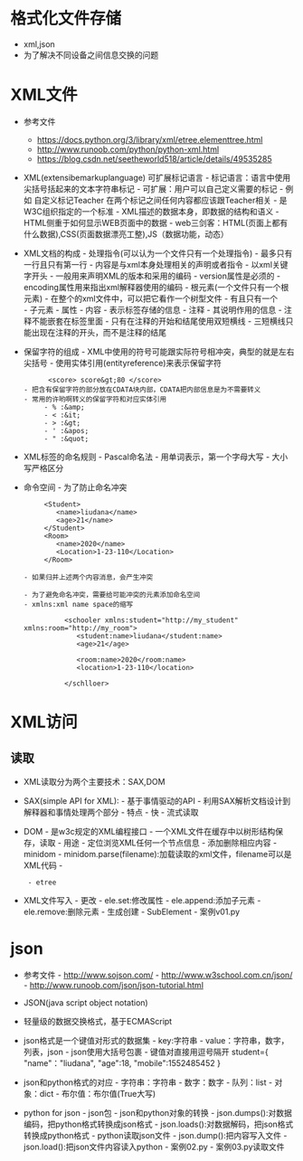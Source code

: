 # 格式化文件存储
- xml,json
- 为了解决不同设备之间信息交换的问题

# XML文件
- 参考文件
    - https://docs.python.org/3/library/xml/etree.elementtree.html
    - http://www.runoob.com/python/python-xml.html
    - https://blog.csdn.net/seetheworld518/article/details/49535285
    
- XML(extensibemarkuplanguage)  可扩展标记语言
      - 标记语言：语言中使用尖括号括起来的文本字符串标记
      - 可扩展：用户可以自己定义需要的标记
      - 例如
            <Teacher>
            自定义标记Teacher
            在两个标记之间任何内容都应该跟Teacher相关
            </Teacher>
      - 是W3C组织指定的一个标准
      - XML描述的数据本身，即数据的结构和语义
      - HTML侧重于如何显示WEB页面中的数据
      - web三剑客：HTML(页面上都有什么数据),CSS(页面数据漂亮工整),JS（数据功能，动态）

- XML文档的构成
      - 处理指令(可以认为一个文件只有一个处理指令)
          - 最多只有一行且只有第一行
          - 内容是与xml本身处理相关的声明或者指令
          - 以xml关键字开头
          - 一般用来声明XML的版本和采用的编码
            - version属性是必须的
            - encoding属性用来指出xml解释器使用的编码
      - 根元素(一个文件只有一个根元素) 
          - 在整个的xml文件中，可以把它看作一个树型文件
          - 有且只有一个  
      - 子元素
      - 属性
      - 内容
         - 表示标签存储的信息
      - 注释
         - 其说明作用的信息
         - 注释不能嵌套在标签里面
         - 只有在注释的开始和结尾使用双短横线
         - 三短横线只能出现在注释的开头，而不是注释的结尾
         
- 保留字符的组成
      - XML中使用的符号可能跟实际符号相冲突，典型的就是左右尖括号
      - 使用实体引用(entityreference)来表示保留字符
       
            <score> score&gt;80 </score>
      - 把含有保留字符的部分放在CDATA块内部，CDATA把内部信息是为不需要转义
      - 常用的许哟啊转义的保留字符和对应实体引用
           - % :&amp;
           - < :&it;
           - > :&gt;
           - ' :&apos;
           - " :&quot;
- XML标签的命名规则
      - Pascal命名法
      - 用单词表示，第一个字母大写
      - 大小写严格区分 
           
- 命令空间
      - 为了防止命名冲突
           
           <Student>
              <name>liudana</name>
              <age>21</name>
           </Student>
           <Room>
              <name>2020</name>
              <Location>1-23-110</Location>
           </Room>
           
      - 如果归并上述两个内容消息，会产生冲突
      
      - 为了避免命名冲突，需要给可能冲突的元素添加命名空间
      - xmlns:xml name space的缩写
      
                <schooler xmlns:student="http://my_student"  xmlns:room="http://my_room">
                   <student:name>liudana</student:name>
                   <age>21</age>
                   
                   <room:name>2020</room:name>
                   <location>1-23-110</location>
                   
                </schlloer>
                
# XML访问

## 读取
- XML读取分为两个主要技术：SAX,DOM
- SAX(simple API for XML):
       - 基于事情驱动的API
       - 利用SAX解析文档设计到解释器和事情处理两个部分
       - 特点
          - 快
          - 流式读取
- DOM
       - 是w3c规定的XML编程接口
       - 一个XML文件在缓存中以树形结构保存，读取
       - 用途
           - 定位浏览XML任何一个节点信息
           - 添加删除相应内容
       - minidom
           - minidom.parse(filename):加载读取的xml文件，filename可以是XML代码
           - 
       
       - etree
       
- XML文件写入
       - 更改
          - ele.set:修改属性
          - ele.append:添加子元素
          - ele.remove:删除元素
       - 生成创建
          - SubElement
          - 案例v01.py
  
  
  
       
# json
- 参考文件
      - http://www.sojson.com/
      - http://www.w3school.com.cn/json/
      - http://www.runoob.com/json/json-tutorial.html
      
- JSON(java script object notation)
- 轻量级的数据交换格式，基于ECMAScript
- json格式是一个键值对形式的数据集
      - key:字符串
      - value：字符串，数字，列表，json
      - json使用大括号包裹
      - 键值对直接用逗号隔开
          student={
            "name"："liudana",
            "age":18,
            "mobile":1552485452
          }
          
- json和python格式的对应
      - 字符串：字符串
      - 数字：数字
      - 队列：list
      - 对象：dict
      - 布尔值：布尔值(True大写)
- python for json
      - json包
      - json和python对象的转换
         - json.dumps():对数据编码，把python格式转换成json格式
         - json.loads():对数据解码，把json格式转换成python格式
      - python读取json文件
         - json.dump():把内容写入文件
         - json.load():把json文件内容读入python
         - 案例02.py
         - 案例03.py读取文件
      
      
      
      
      